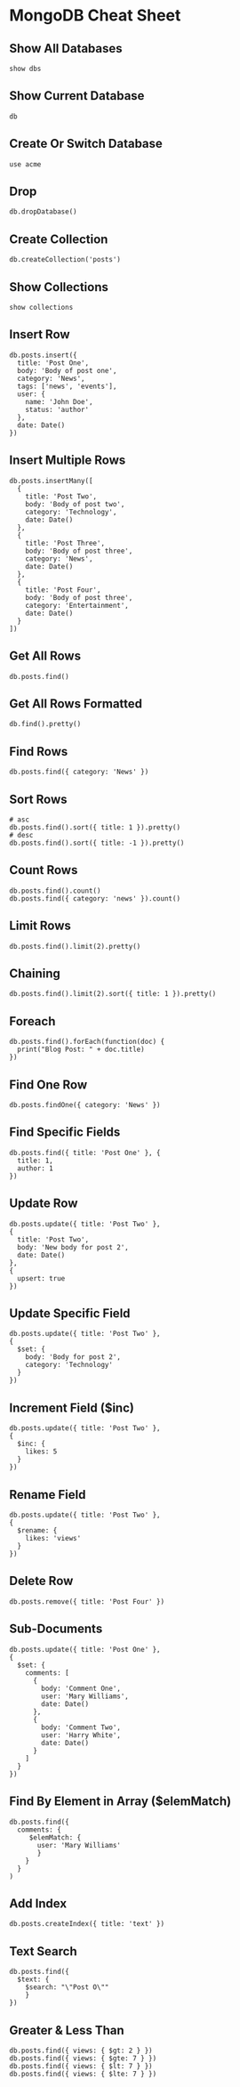 # MongoDB Cheat Sheet

## Show All Databases

```
show dbs
```

## Show Current Database

```mariadb
db
```

## Create Or Switch Database

```mariadb
use acme
```

## Drop

```mariadb
db.dropDatabase()
```

## Create Collection

```mariadb
db.createCollection('posts')
```

## Show Collections

```mariadb
show collections
```

## Insert Row

```mariadb
db.posts.insert({
  title: 'Post One',
  body: 'Body of post one',
  category: 'News',
  tags: ['news', 'events'],
  user: {
    name: 'John Doe',
    status: 'author'
  },
  date: Date()
})
```

## Insert Multiple Rows

```mariadb
db.posts.insertMany([
  {
    title: 'Post Two',
    body: 'Body of post two',
    category: 'Technology',
    date: Date()
  },
  {
    title: 'Post Three',
    body: 'Body of post three',
    category: 'News',
    date: Date()
  },
  {
    title: 'Post Four',
    body: 'Body of post three',
    category: 'Entertainment',
    date: Date()
  }
])
```

## Get All Rows

```mariadb
db.posts.find()
```

## Get All Rows Formatted

```mariadb
db.find().pretty()
```

## Find Rows

```mariadb
db.posts.find({ category: 'News' })
```

## Sort Rows

```mariadb
# asc
db.posts.find().sort({ title: 1 }).pretty()
# desc
db.posts.find().sort({ title: -1 }).pretty()
```

## Count Rows

```mariadb
db.posts.find().count()
db.posts.find({ category: 'news' }).count()
```

## Limit Rows

```mariadb
db.posts.find().limit(2).pretty()
```

## Chaining

```mariadb
db.posts.find().limit(2).sort({ title: 1 }).pretty()
```

## Foreach

```mariadb
db.posts.find().forEach(function(doc) {
  print("Blog Post: " + doc.title)
})
```

## Find One Row

```mariadb
db.posts.findOne({ category: 'News' })
```

## Find Specific Fields

```mariadb
db.posts.find({ title: 'Post One' }, {
  title: 1,
  author: 1
})
```

## Update Row

```mariadb
db.posts.update({ title: 'Post Two' },
{
  title: 'Post Two',
  body: 'New body for post 2',
  date: Date()
},
{
  upsert: true
})
```

## Update Specific Field

```mariadb
db.posts.update({ title: 'Post Two' },
{
  $set: {
    body: 'Body for post 2',
    category: 'Technology'
  }
})
```

## Increment Field (\$inc)

```mariadb
db.posts.update({ title: 'Post Two' },
{
  $inc: {
    likes: 5
  }
})
```

## Rename Field

```mariadb
db.posts.update({ title: 'Post Two' },
{
  $rename: {
    likes: 'views'
  }
})
```

## Delete Row

```mariadb
db.posts.remove({ title: 'Post Four' })
```

## Sub-Documents

```mariadb
db.posts.update({ title: 'Post One' },
{
  $set: {
    comments: [
      {
        body: 'Comment One',
        user: 'Mary Williams',
        date: Date()
      },
      {
        body: 'Comment Two',
        user: 'Harry White',
        date: Date()
      }
    ]
  }
})
```

## Find By Element in Array (\$elemMatch)

```mariadb
db.posts.find({
  comments: {
     $elemMatch: {
       user: 'Mary Williams'
       }
    }
  }
)
```

## Add Index

```mariadb
db.posts.createIndex({ title: 'text' })
```

## Text Search

```mariadb
db.posts.find({
  $text: {
    $search: "\"Post O\""
    }
})
```

## Greater & Less Than

```mariadb
db.posts.find({ views: { $gt: 2 } })
db.posts.find({ views: { $gte: 7 } })
db.posts.find({ views: { $lt: 7 } })
db.posts.find({ views: { $lte: 7 } })
```
